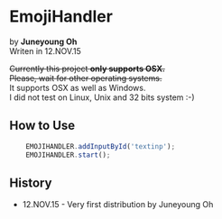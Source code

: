 # EmojiHandler 
by <b>Juneyoung Oh</b><br>
Writen in 12.NOV.15<br>

~~Currently this project <b>only supports OSX.</b>~~<br>
~~Please, wait for other operating systems.~~<br>
It supports OSX as well as Windows.<br>
I did not test on Linux, Unix and 32 bits system :-)<br>

## How to Use

``` javascript
	EMOJIHANDLER.addInputById('textinp');
	EMOJIHANDLER.start();
```

## History
<ul>
  <li>12.NOV.15 - Very first distribution by Juneyoung Oh</li>
</ul>
